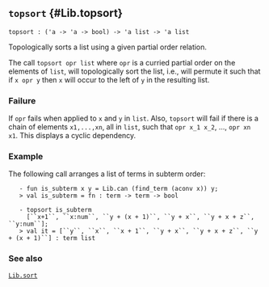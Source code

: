 ## `topsort` {#Lib.topsort}


```
topsort : ('a -> 'a -> bool) -> 'a list -> 'a list
```



Topologically sorts a list using a given partial order relation.


The call `topsort opr list` where `opr` is a curried partial order
on the elements of `list`, will topologically sort the list, i.e.,
will permute it such that if `x opr y` then `x` will occur to the left
of `y` in the resulting list.

### Failure

If `opr` fails when applied to `x` and `y` in `list`. Also, `topsort`
will fail if there is a chain of elements `x1,...,xn`, all in `list`, such
that `opr x_1 x_2`, ..., `opr xn x1`. This displays a cyclic dependency.

### Example

The following call arranges a list of terms in subterm order:
    
       - fun is_subterm x y = Lib.can (find_term (aconv x)) y;
       > val is_subterm = fn : term -> term -> bool
    
       - topsort is_subterm
         [``x+1``, ``x:num``, ``y + (x + 1)``, ``y + x``, ``y + x + z``, ``y:num``];
       > val it = [``y``, ``x``, ``x + 1``, ``y + x``, ``y + x + z``, ``y + (x + 1)``] : term list
    

### See also

[`Lib.sort`](#Lib.sort)


